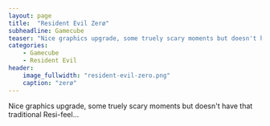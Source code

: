 ```yaml
---
layout: page
title:  "Resident Evil Zerø"
subheadline: Gamecube
teaser: "Nice graphics upgrade, some truely scary moments but doesn't have that traditional Resi-feel..."
categories:
    - Gamecube
    - Resident Evil
header:
    image_fullwidth: "resident-evil-zero.png"
    caption: "zerø"
---
```



Nice graphics upgrade, some truely scary moments but doesn't have that traditional Resi-feel...